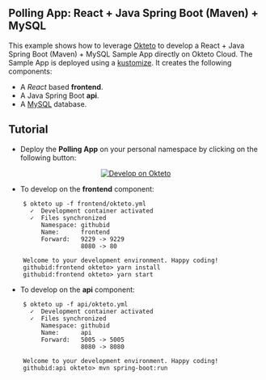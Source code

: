 ## Polling App: React + Java Spring Boot (Maven) + MySQL

This example shows how to leverage [Okteto](https://github.com/okteto/okteto) to develop a React + Java Spring Boot (Maven) + MySQL Sample App directly on Okteto Cloud. The Sample App is deployed using a [kustomize](https://github.com/okteto/polling/blob/master/okteto-pipeline.yml). It creates the following components:

- A *React* based **frontend**.
- A Java Spring Boot **api**.
- A [MySQL](https://www.mysql.com/) database.

## Tutorial

- Deploy the **Polling App** on your personal namespace by clicking on the following button:

<p align="center">
<a href="https://cloud.okteto.com/deploy">
  <img src="https://okteto.com/develop-okteto.svg" alt="Develop on Okteto">
</a>
</p>

- To develop on the **frontend** component:

```
    $ okteto up -f frontend/okteto.yml
      ✓  Development container activated
      ✓  Files synchronized
         Namespace: githubid
         Name:      frontend
         Forward:   9229 -> 9229
                    8080 -> 80

    Welcome to your development environment. Happy coding!
    githubid:frontend okteto> yarn install
    githubid:frontend okteto> yarn start
```

- To develop on the **api** component:

```
    $ okteto up -f api/okteto.yml
      ✓  Development container activated
      ✓  Files synchronized
         Namespace: githubid
         Name:      api
         Forward:   5005 -> 5005
                    8080 -> 8080

    Welcome to your development environment. Happy coding!
    githubid:api okteto> mvn spring-boot:run
```
